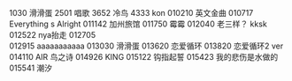 1030    滑滑蛋
2501    唱歌
3652    冷鸟
4333    kon
010210  英文金曲
010717  Everything s Alright
011142  加州旅馆
011750  霉霉
012040  老三样？ kksk
012522  nya抬走
012705  
012915  aaaaaaaaaaa
013030  滑滑蛋
013620  恋爱循环
013820  恋爱循环2 ver
014110  AIR 鸟之诗
014926  KING
015122  钩指起誓
015423  我的悲伤是水做的
015541  潮汐

